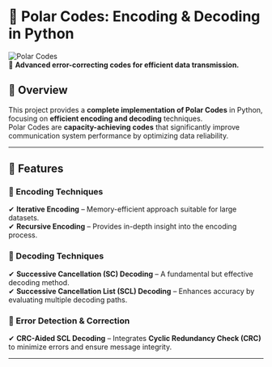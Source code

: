 # 🧊 Polar Codes: Encoding & Decoding in Python  

![Polar Codes](https://img.shields.io/badge/Polar%20Codes-Encoding%20%26%20Decoding-blue.svg)  
📡 **Advanced error-correcting codes for efficient data transmission.**  

## 🚀 Overview  
This project provides a **complete implementation of Polar Codes** in Python, focusing on **efficient encoding and decoding** techniques.  
Polar Codes are **capacity-achieving codes** that significantly improve communication system performance by optimizing data reliability.  

---

## 📌 Features  

### 🔹 Encoding Techniques  
✔ **Iterative Encoding** – Memory-efficient approach suitable for large datasets.  
✔ **Recursive Encoding** – Provides in-depth insight into the encoding process.  

### 🔹 Decoding Techniques  
✔ **Successive Cancellation (SC) Decoding** – A fundamental but effective decoding method.  
✔ **Successive Cancellation List (SCL) Decoding** – Enhances accuracy by evaluating multiple decoding paths.  

### 🔹 Error Detection & Correction  
✔ **CRC-Aided SCL Decoding** – Integrates **Cyclic Redundancy Check (CRC)** to minimize errors and ensure message integrity.  

---
